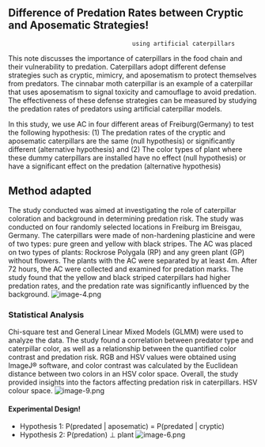 ## Difference of Predation Rates between Cryptic and Aposematic Strategies!
                                       using artificial caterpillars


This note discusses the importance of caterpillars in the food chain and their vulnerability to predation. Caterpillars adopt different defense strategies such as cryptic, mimicry, and aposematism to protect themselves from predators. The cinnabar moth caterpillar is an example of a caterpillar that uses aposematism to signal toxicity and camouflage to avoid predation. The effectiveness of these defense strategies can be measured by studying the predation rates of predators using artificial caterpillar models. 

In this study, we use AC in four different areas of Freiburg(Germany) to test the following hypothesis: (1) The predation rates of the cryptic and aposematic caterpillars are the same (null hypothesis) or significantly different (alternative hypothesis) and (2) The color types of plant where these dummy caterpillars are installed have no effect (null hypothesis) or have a significant effect on the predation (alternative hypothesis)



## Method adapted
The study conducted was aimed at investigating the role of caterpillar coloration and background in determining predation risk. The study was conducted on four randomly selected locations in Freiburg im Breisgau, Germany. The caterpillars were made of non-hardening plasticine and were of two types: pure green and yellow with black stripes. The AC was placed on two types of plants: Rockrose Polygala (RP) and any green plant (GP) without flowers. The plants with the AC were separated by at least 4m. After 72 hours, the AC were collected and examined for predation marks. The study found that the yellow and black striped caterpillars had higher predation rates, and the predation rate was significantly influenced by the background. 
![image-4.png](attachment:image-4.png)

### Statistical Analysis
Chi-square test and General Linear Mixed Models (GLMM) were used to analyze the data. The study found a correlation between predator type and caterpillar color, as well as a relationship between the quantified color contrast and predation risk. RGB and HSV values were obtained using ImageJ® software, and color contrast was calculated by the Euclidean distance between two colors in an HSV color space. Overall, the study provided insights into the factors affecting predation risk in caterpillars.
HSV colour space. ![image-9.png](attachment:image-9.png)

#### Experimental Design!
- Hypothesis 1:  P(predated | aposematic) = P(predated | cryptic)
- Hypothesis 2:  P(predation) ⊥ plant 
![image-6.png](attachment:image-6.png)
